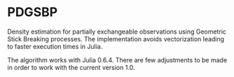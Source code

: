 # PDGSBP
Density estimation for partially exchangeable observations using Geometric Stick Breaking processes. The implementation avoids vectorization leading to faster execution times in Julia. 

The algorithm works with Julia 0.6.4. There are few adjustments to be made in order to work with the current version 1.0.
